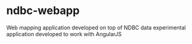 ndbc-webapp
===========

Web mapping application developed on top of NDBC data
experimental application developed to work with AngularJS
